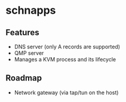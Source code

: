 # schnapps

## Features

- DNS server (only A records are supported)
- QMP server
- Manages a KVM process and its lifecycle

## Roadmap

- Network gateway (via tap/tun on the host)
